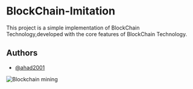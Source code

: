 # BlockChain-Imitation
This project is a simple implementation of BlockChain Technology,developed with the core features of BlockChain Technology. 
## Authors
- [@ahad2001](https://github.com/ahad2001)

![Blockchain mining](https://user-images.githubusercontent.com/81913695/194234229-19692d16-c2d5-4160-b271-fffc20be6922.jpg)
